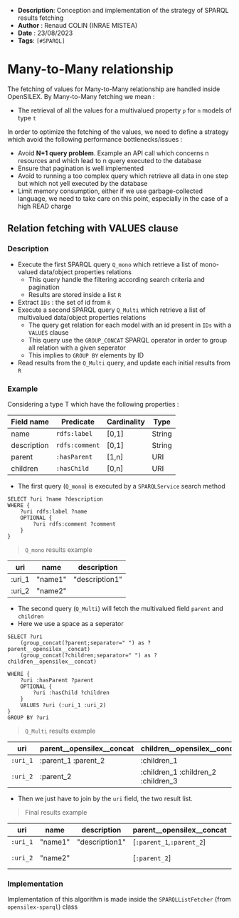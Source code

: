 - **Description**: Conception and implementation of the strategy of SPARQL results fetching
- **Author** : Renaud COLIN (INRAE MISTEA)
- **Date** : 23/08/2023
- **Tags**: `[#SPARQL]`


# Many-to-Many relationship

The fetching of values for Many-to-Many relationship are handled inside OpenSILEX.
By Many-to-Many fetching we mean : 

- The retrieval of all the values for a multivalued property `p` for `n` models of type `t`

In order to optimize the fetching of the values, we need to define a strategy which avoid the following performance bottlenecks/issues : 

- Avoid **N+1 query problem**. Example an API call which concerns n resources and which lead to n query executed to the database
- Ensure that pagination is well implemented
- Avoid to running a too complex query which retrieve all data in one step but which not yell executed by the database
- Limit memory consumption, either if we use garbage-collected language, we need to take care on this point, especially in the case
of a high READ charge

## Relation fetching with VALUES clause

### Description

- Execute the first SPARQL query `Q_mono` which retrieve a list of mono-valued data/object properties relations 
  - This query handle the filtering according search criteria and pagination
  - Results are stored inside a list `R`
- Extract `IDs` :  the set of id from `R`
- Execute a second SPARQL query `Q_Multi` which retrieve a list of multivalued data/object properties relations
  - The query get relation for each model with an id present in `IDs` with a `VALUES` clause
  - This query use the `GROUP_CONCAT` SPARQL operator in order to group all relation with a given seperator
  - This implies to `GROUP BY` elements by ID
- Read results from the `Q_Multi` query, and update each initial results from `R`

### Example 

Considering a type T which have the following properties : 

| Field name  | Predicate      | Cardinality | Type   |
|-------------|----------------|-------------|--------|
| name        | `rdfs:label`   | [0,1]       | String |
| description | `rdfs:comment` | [0,1]       | String |
| parent      | `:hasParent`   | [1,n]       | URI    |
| children    | `:hasChild`    | [0,n]       | URI    |


- The first query (`Q_mono`) is executed by a `SPARQLService` search method

```sparql
SELECT ?uri ?name ?description
WHERE {
    ?uri rdfs:label ?name
    OPTIONAL {
        ?uri rdfs:comment ?comment
    }
}
```

> `Q_mono` results example


| uri    | name    | description    |
|--------|---------|----------------|
| :uri_1 | "name1" | "description1" |
| :uri_2 | "name2" |                |


- The second query (`Q_Multi`) will fetch the multivalued field `parent` and `children`
- Here we use a space as a seperator

```sparql
SELECT ?uri 
    (group_concat(?parent;separator=" ") as ?parent__opensilex__concat)  
    (group_concat(?children;separator=" ") as ?children__opensilex__concat)
    
WHERE {
    ?uri :hasParent ?parent
    OPTIONAL {
        ?uri :hasChild ?children
    }
    VALUES ?uri (:uri_1 :uri_2)
}
GROUP BY ?uri
```

> `Q_Multi` results example

| uri      | parent__opensilex__concat | children__opensilex__concat         |
|----------|---------------------------|-------------------------------------|
| `:uri_1` | :parent_1 :parent_2       | :children_1                         |
| `:uri_2` | :parent_2                 | :children_1 :children_2 :children_3 |

- Then we just have to join by the `uri` field, the two result list.

> Final results example

| uri      | name    | description    | parent__opensilex__concat | children__opensilex__concat                  |
|----------|---------|----------------|---------------------------|----------------------------------------------|
| `:uri_1` | "name1" | "description1" | [`:parent_1`,`:parent_2`] | [`:children_1`]                              |
| `:uri_2` | "name2" |                | [`:parent_2`]             | [`:children_1`,`:children_2`,`:children_3` ] |


### Implementation

Implementation of this algorithm is made inside the `SPARQLListFetcher` (from `opensilex-sparql`) class
